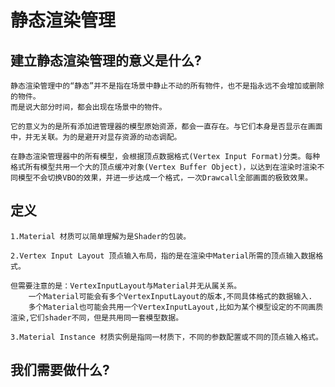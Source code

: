 # 静态渲染管理

## 建立静态渲染管理的意义是什么?

    静态渲染管理中的“静态”并不是指在场景中静止不动的所有物件，也不是指永远不会增加或删除的物件。
    而是说大部分时间，都会出现在场景中的物件。

    它的意义为的是所有添加进管理器的模型原始资源，都会一直存在。与它们本身是否显示在画面中，并无关联。为的是避开对显存资源的动态调配。

    在静态渲染管理器中的所有模型，会根据顶点数据格式(Vertex Input Format)分类。每种格式所有模型共用一个大的顶点缓冲对象(Vertex Buffer Object)，以达到在渲染时渲染不同模型不会切换VBO的效果，并进一步达成一个格式，一次Drawcall全部画面的极致效果。

## 定义

    1.Material 材质可以简单理解为是Shader的包装。

    2.Vertex Input Layout 顶点输入布局，指的是在渲染中Material所需的顶点输入数据格式。

    但需要注意的是：VertexInputLayout与Material并无从属关系。
        一个Material可能会有多个VertexInputLayout的版本,不同具体格式的数据输入.
        多个Material也可能会共用一个VertexInputLayout,比如为某个模型设定的不同画质渲染,它们shader不同，但是共用同一套模型数据。

    3.Material Instance 材质实例是指同一材质下，不同的参数配置或不同的顶点输入格式。

## 我们需要做什么?

    